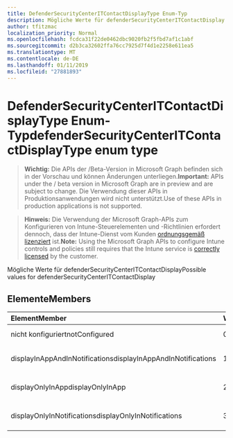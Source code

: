 ```yaml
---
title: DefenderSecurityCenterITContactDisplayType Enum-Typ
description: Mögliche Werte für defenderSecurityCenterITContactDisplay
author: tfitzmac
localization_priority: Normal
ms.openlocfilehash: fcdca31f22de0462dbc9020fb2f5fbd7af1c1abf
ms.sourcegitcommit: d2b3ca32602ffa76cc7925d7f4d1e2258e611ea5
ms.translationtype: MT
ms.contentlocale: de-DE
ms.lasthandoff: 01/11/2019
ms.locfileid: "27881893"
---
```

# <a name="defendersecuritycenteritcontactdisplaytype-enum-type"></a><span data-ttu-id="c52ee-103">DefenderSecurityCenterITContactDisplayType Enum-Typ</span><span class="sxs-lookup"><span data-stu-id="c52ee-103">defenderSecurityCenterITContactDisplayType enum type</span></span>

> <span data-ttu-id="c52ee-104">**Wichtig:** Die APIs der /Beta-Version in Microsoft Graph befinden sich in der Vorschau und können Änderungen unterliegen.</span><span class="sxs-lookup"><span data-stu-id="c52ee-104">**Important:** APIs under the / beta version in Microsoft Graph are in preview and are subject to change.</span></span> <span data-ttu-id="c52ee-105">Die Verwendung dieser APIs in Produktionsanwendungen wird nicht unterstützt.</span><span class="sxs-lookup"><span data-stu-id="c52ee-105">Use of these APIs in production applications is not supported.</span></span>

> <span data-ttu-id="c52ee-106">**Hinweis:** Die Verwendung der Microsoft Graph-APIs zum Konfigurieren von Intune-Steuerelementen und -Richtlinien erfordert dennoch, dass der Intune-Dienst vom Kunden [ordnungsgemäß lizenziert](https://go.microsoft.com/fwlink/?linkid=839381) ist.</span><span class="sxs-lookup"><span data-stu-id="c52ee-106">**Note:** Using the Microsoft Graph APIs to configure Intune controls and policies still requires that the Intune service is [correctly licensed](https://go.microsoft.com/fwlink/?linkid=839381) by the customer.</span></span>

<span data-ttu-id="c52ee-107">Mögliche Werte für defenderSecurityCenterITContactDisplay</span><span class="sxs-lookup"><span data-stu-id="c52ee-107">Possible values for defenderSecurityCenterITContactDisplay</span></span>
## <a name="members"></a><span data-ttu-id="c52ee-108">Elemente</span><span class="sxs-lookup"><span data-stu-id="c52ee-108">Members</span></span>
|<span data-ttu-id="c52ee-109">Element</span><span class="sxs-lookup"><span data-stu-id="c52ee-109">Member</span></span>|<span data-ttu-id="c52ee-110">Wert</span><span class="sxs-lookup"><span data-stu-id="c52ee-110">Value</span></span>|<span data-ttu-id="c52ee-111">Beschreibung</span><span class="sxs-lookup"><span data-stu-id="c52ee-111">Description</span></span>|
|:---|:---|:---|
|<span data-ttu-id="c52ee-112">nicht konfiguriert</span><span class="sxs-lookup"><span data-stu-id="c52ee-112">notConfigured</span></span>|<span data-ttu-id="c52ee-113">0</span><span class="sxs-lookup"><span data-stu-id="c52ee-113">0</span></span>|<span data-ttu-id="c52ee-114">Nicht konfiguriert</span><span class="sxs-lookup"><span data-stu-id="c52ee-114">Not Configured</span></span>|
|<span data-ttu-id="c52ee-115">displayInAppAndInNotifications</span><span class="sxs-lookup"><span data-stu-id="c52ee-115">displayInAppAndInNotifications</span></span>|<span data-ttu-id="c52ee-116">1</span><span class="sxs-lookup"><span data-stu-id="c52ee-116">1</span></span>|<span data-ttu-id="c52ee-117">Anzeigen der app und Benachrichtigungen</span><span class="sxs-lookup"><span data-stu-id="c52ee-117">Display in app and in notifications</span></span>|
|<span data-ttu-id="c52ee-118">displayOnlyInApp</span><span class="sxs-lookup"><span data-stu-id="c52ee-118">displayOnlyInApp</span></span>|<span data-ttu-id="c52ee-119">2</span><span class="sxs-lookup"><span data-stu-id="c52ee-119">2</span></span>|<span data-ttu-id="c52ee-120">Nur in der app anzeigen</span><span class="sxs-lookup"><span data-stu-id="c52ee-120">Display only in app</span></span>|
|<span data-ttu-id="c52ee-121">displayOnlyInNotifications</span><span class="sxs-lookup"><span data-stu-id="c52ee-121">displayOnlyInNotifications</span></span>|<span data-ttu-id="c52ee-122">3</span><span class="sxs-lookup"><span data-stu-id="c52ee-122">3</span></span>|<span data-ttu-id="c52ee-123">Zeigt nur in Benachrichtigungen</span><span class="sxs-lookup"><span data-stu-id="c52ee-123">Display only in notifications</span></span>|






